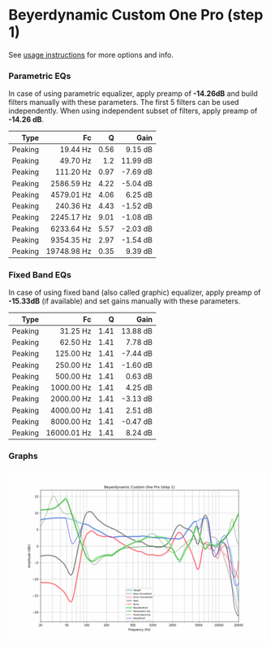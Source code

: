 # Beyerdynamic Custom One Pro (step 1)
See [usage instructions](https://github.com/jaakkopasanen/AutoEq#usage) for more options and info.

### Parametric EQs
In case of using parametric equalizer, apply preamp of **-14.26dB** and build filters manually
with these parameters. The first 5 filters can be used independently.
When using independent subset of filters, apply preamp of **-14.26 dB**.

| Type    | Fc          |    Q | Gain     |
|--------:|------------:|-----:|---------:|
| Peaking | 19.44 Hz    | 0.56 | 9.15 dB  |
| Peaking | 49.70 Hz    | 1.2  | 11.99 dB |
| Peaking | 111.20 Hz   | 0.97 | -7.69 dB |
| Peaking | 2586.59 Hz  | 4.22 | -5.04 dB |
| Peaking | 4579.01 Hz  | 4.06 | 6.25 dB  |
| Peaking | 240.36 Hz   | 4.43 | -1.52 dB |
| Peaking | 2245.17 Hz  | 9.01 | -1.08 dB |
| Peaking | 6233.64 Hz  | 5.57 | -2.03 dB |
| Peaking | 9354.35 Hz  | 2.97 | -1.54 dB |
| Peaking | 19748.98 Hz | 0.35 | 9.39 dB  |

### Fixed Band EQs
In case of using fixed band (also called graphic) equalizer, apply preamp of **-15.33dB**
(if available) and set gains manually with these parameters.

| Type    | Fc          |    Q | Gain     |
|--------:|------------:|-----:|---------:|
| Peaking | 31.25 Hz    | 1.41 | 13.88 dB |
| Peaking | 62.50 Hz    | 1.41 | 7.78 dB  |
| Peaking | 125.00 Hz   | 1.41 | -7.44 dB |
| Peaking | 250.00 Hz   | 1.41 | -1.60 dB |
| Peaking | 500.00 Hz   | 1.41 | 0.63 dB  |
| Peaking | 1000.00 Hz  | 1.41 | 4.25 dB  |
| Peaking | 2000.00 Hz  | 1.41 | -3.13 dB |
| Peaking | 4000.00 Hz  | 1.41 | 2.51 dB  |
| Peaking | 8000.00 Hz  | 1.41 | -0.47 dB |
| Peaking | 16000.01 Hz | 1.41 | 8.24 dB  |

### Graphs
![](./Beyerdynamic%20Custom%20One%20Pro%20(step%201).png)